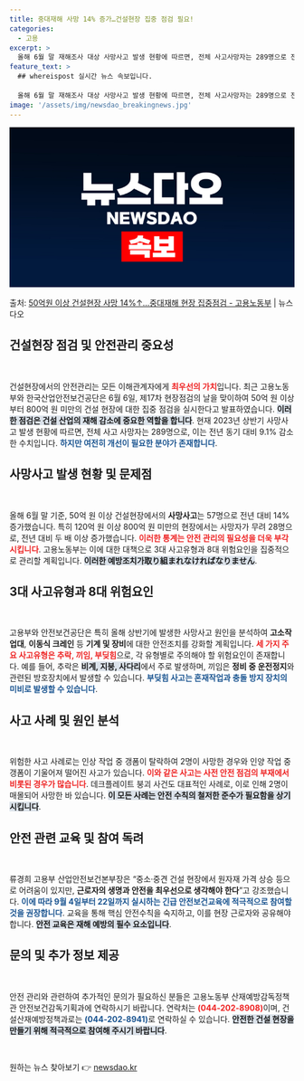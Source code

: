 ```yaml
---
title: 중대재해 사망 14% 증가…건설현장 집중 점검 필요!
categories:
  - 고용
excerpt: >
  올해 6월 말 재해조사 대상 사망사고 발생 현황에 따르면, 전체 사고사망자는 289명으로 전년 동기 대비 9…
feature_text: >
  ## whereispost 실시간 뉴스 속보입니다.

  올해 6월 말 재해조사 대상 사망사고 발생 현황에 따르면, 전체 사고사망자는 289명으로 전년 동기 대비 9…
image: '/assets/img/newsdao_breakingnews.jpg'
---
```


![뉴스다오 속보](/assets/img/newsdao_breakingnews.jpg)

<p>출처: <a href="https://newsdao.kr/1836" rel="dofollow">50억원 이상 건설현장 사망 14%↑…중대재해 현장 집중점검 - 고용노동부</a> | 뉴스다오</p>

<h2 data-ke-size="size26">건설현장 점검 및 안전관리 중요성</h2>
<p data-ke-size="size16">&nbsp;</p>
건설현장에서의 안전관리는 모든 이해관계자에게 <b><span style="color: #ee2323;">최우선의 가치</span></b>입니다. 최근 고용노동부와 한국산업안전보건공단은 6월 6일, 제17차 현장점검의 날을 맞이하여 50억 원 이상부터 800억 원 미만의 건설 현장에 대한 집중 점검을 실시한다고 발표하였습니다. <b><span style="background-color: #21538527;">이러한 점검은 건설 산업의 재해 감소에 중요한 역할을 합니다</span></b>. 현재 2023년 상반기 사망사고 발생 현황에 따르면, 전체 사고 사망자는 289명으로, 이는 전년 동기 대비 9.1% 감소한 수치입니다. <b><span style="color: #1a5490;">하지만 여전히 개선이 필요한 분야가 존재합니다</span></b>.

<h2 data-ke-size="size26">사망사고 발생 현황 및 문제점</h2>
<p data-ke-size="size16">&nbsp;</p>
올해 6월 말 기준, 50억 원 이상 건설현장에서의 <b>사망사고</b>는 57명으로 전년 대비 14% 증가했습니다. 특히 120억 원 이상 800억 원 미만의 현장에서는 사망자가 무려 28명으로, 전년 대비 두 배 이상 증가했습니다. <b><span style="color: #ee2323;">이러한 통계는 안전 관리의 필요성을 더욱 부각시킵니다</span></b>. 고용노동부는 이에 대한 대책으로 3대 사고유형과 8대 위험요인을 집중적으로 관리할 계획입니다. <b><span style="background-color: #21538527;">이러한 예방조치가取り組まれなければなりません</span></b>.

<h2 data-ke-size="size26">3대 사고유형과 8대 위험요인</h2>
<p data-ke-size="size16">&nbsp;</p>
고용부와 안전보건공단은 특히 올해 상반기에 발생한 사망사고 원인을 분석하여 <b>고소작업대</b>, <b>이동식 크레인</b> 등 <b>기계 및 장비</b>에 대한 안전조치를 강화할 계획입니다. <b><span style="color: #ee2323;">세 가지 주요 사고유형은 추락, 끼임, 부딪힘</span></b>으로, 각 유형별로 주의해야 할 위험요인이 존재합니다. 예를 들어, 추락은 <b><span style="background-color: #21538527;">비계, 지붕, 사다리</span></b>에서 주로 발생하며, 끼임은 <b>정비 중 운전정지</b>와 관련된 방호장치에서 발생할 수 있습니다. <b><span style="color: #1a5490;">부딪힘 사고는 혼재작업과 충돌 방지 장치의 미비로 발생할 수 있습니다</span></b>.

<h2 data-ke-size="size26">사고 사례 및 원인 분석</h2>
<p data-ke-size="size16">&nbsp;</p>
위험한 사고 사례로는 인상 작업 중 갱폼이 탈락하여 2명이 사망한 경우와 인양 작업 중 갱폼이 기울어져 떨어진 사고가 있습니다. <b><span style="color: #ee2323;">이와 같은 사고는 사전 안전 점검의 부재에서 비롯된 경우가 많습니다</span></b>. 데크플레이트 붕괴 사건도 대표적인 사례로, 이로 인해 2명이 매몰되어 사망한 바 있습니다. <b><span style="background-color: #21538527;">이 모든 사례는 안전 수칙의 철저한 준수가 필요함을 상기시킵니다</span></b>.

<h2 data-ke-size="size26">안전 관련 교육 및 참여 독려</h2>
<p data-ke-size="size16">&nbsp;</p>
류경희 고용부 산업안전보건본부장은 “중소·중견 건설 현장에서 원자재 가격 상승 등으로 어려움이 있지만, <b>근로자의 생명과 안전을 최우선으로 생각해야 한다</b>”고 강조했습니다. <b><span style="color: #1a5490;">이에 따라 9월 4일부터 22일까지 실시하는 긴급 안전보건교육에 적극적으로 참여할 것을 권장합니다</span></b>. 교육을 통해 핵심 안전수칙을 숙지하고, 이를 현장 근로자와 공유해야 합니다. <b><span style="background-color: #21538527;">안전 교육은 재해 예방의 필수 요소입니다</span></b>.

<h2 data-ke-size="size26">문의 및 추가 정보 제공</h2>
<p data-ke-size="size16">&nbsp;</p>
안전 관리와 관련하여 추가적인 문의가 필요하신 분들은 고용노동부 산재예방감독정책관 안전보건감독기획과에 연락하시기 바랍니다. 연락처는 <b><span style="color: #ee2323;">(044-202-8908)</span></b>이며, 건설산재예방정책과로는 <b><span style="color: #1a5490;">(044-202-8941)</span></b>로 연락하실 수 있습니다. <b><span style="background-color: #21538527;">안전한 건설 현장을 만들기 위해 적극적으로 참여해 주시기 바랍니다</span></b>.

<p data-ke-size="size16">&nbsp;</p> 

원하는 뉴스 찾아보기 👉 <a href="https://newsdao.kr" rel="dofollow">newsdao.kr</a>


